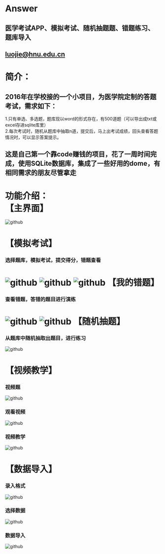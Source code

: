 # Answer
## 医学考试APP、模拟考试、随机抽题题、错题练习、题库导入  
## luojie@hnu.edu.cn
简介：
=====
## 2016年在学校接的一个小项目，为医学院定制的答题考试，需求如下：   
1.只有单选、多选题，题库现以word的形式存在，有500道题（可以导出成txt或excel存进sqlite库里）  
2.每次考试时，随机从题库中抽取n道，提交后，马上出考试成绩，回头查看答题情况时，可以显示答案提示。 

这是自己第一个靠code赚钱的项目，花了一周时间完成，使用SQLite数据库，集成了一些好用的dome，有相同需求的朋友尽管拿走
------
功能介绍：   
【主界面】 
=====
![github](https://github.com/luojie1024/Answer/blob/master/screenshots/%E4%B8%BB%E7%95%8C%E9%9D%A2.png?raw=true) 

【模拟考试】 
=====
### 选择题库，模拟考试，提交得分，错题查看  
![github](https://github.com/luojie1024/Answer/blob/master/screenshots/%E9%80%89%E6%8B%A9%E8%AF%95%E5%8D%B7.png?raw=true) 
![github](https://github.com/luojie1024/Answer/blob/master/screenshots/%E6%A8%A1%E6%8B%9F%E7%AD%94%E9%A2%98.png?raw=true) 
![github](https://github.com/luojie1024/Answer/blob/master/screenshots/%E7%AD%94%E9%A2%98%E7%BB%93%E6%9E%9C.png?raw=true)
【我的错题】
=====
### 查看错题，答错的题目进行演练  
![github](https://github.com/luojie1024/Answer/blob/master/screenshots/%E6%88%91%E7%9A%84%E9%94%99%E9%A2%98.png?raw=true) 
![github](https://github.com/luojie1024/Answer/blob/master/screenshots/%E9%94%99%E9%A2%98%E8%AF%A6%E8%A7%A3.png?raw=true) 
【随机抽题】
=====
### 从题库中随机抽取出题目，进行练习  
![github](https://github.com/luojie1024/Answer/blob/master/screenshots/%E9%9A%8F%E6%9C%BA%E6%8A%BD%E9%A2%98.png?raw=true)


【视频教学】
=====
### 视频题  
![github](https://github.com/luojie1024/Answer/blob/master/screenshots/%E8%A7%86%E9%A2%91%E9%A2%98%E7%9B%AE.jpg?raw=true)
### 观看视频  
![github](https://github.com/luojie1024/Answer/blob/master/screenshots/%E7%82%B9%E5%87%BB%E8%A7%86%E9%A2%91%E8%A7%82%E7%9C%8B.png?raw=true)
### 视频教学 
![github](https://github.com/luojie1024/Answer/blob/master/screenshots/%E8%A7%86%E9%A2%91%E6%95%99%E5%AD%A6.png?raw=true)

【数据导入】
=====
### 录入格式 
![github](https://github.com/luojie1024/Answer/blob/master/screenshots/%E5%BD%95%E5%85%A5%E6%A0%BC%E5%BC%8F.png?raw=true)
### 选择数据 
![github](https://github.com/luojie1024/Answer/blob/master/screenshots/%E6%95%B0%E6%8D%AE%E5%AF%BC%E5%85%A5.png?raw=true)
### 数据导入
![github](https://github.com/luojie1024/Answer/blob/master/screenshots/%E6%95%B0%E6%8D%AE%E5%AF%BC%E5%85%A5_%E9%80%89%E6%8B%A9%E5%AF%B9%E5%BA%94%E7%9A%84txt%E6%96%87%E4%BB%B6.png?raw=true)


